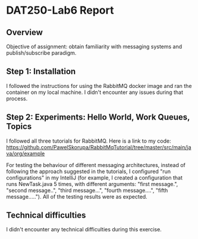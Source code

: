 # DAT250-Lab6 Report

## Overview
Objective of assignment: obtain familiarity with messaging systems and publish/subscribe paradigm.

## Step 1: Installation
I followed the instructions for using the RabbitMQ docker image and ran the container on my local machine. I didn't encounter any issues during that process.

## Step 2: Experiments: Hello World, Work Queues, Topics
I followed all three tutorials for RabbitMQ. Here is a link to my code:
https://github.com/PawelSkorupa/RabbitMqTutorial/tree/master/src/main/java/org/example

For testing the behaviour of different messaging architectures, instead of following the approach suggested in the tutorials, I configured "run configurations"
in my IntelliJ (for example, I created a configuration that runs NewTask.java 5 times, with different arguments: "first message.", "second message..", "third message...", "fourth message....", "fifth message.....").
All of the testing results were as expected.

## Technical difficulties
I didn't encounter any technical difficulties during this exercise.
